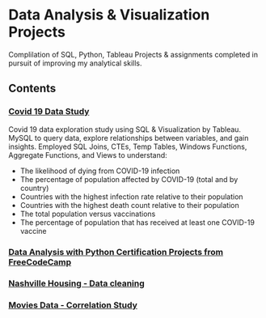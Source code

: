 # **Data Analysis & Visualization Projects**
Complilation of SQL, Python, Tableau Projects & assignments completed in pursuit of improving my analytical skills. 

## Contents
### [Covid 19 Data Study](https://github.com/tahakelan/Data_Analysis_Projects/blob/46203320698441a28390552bf43f6fdcc5c3634a/Covid19_Data_Study)
Covid 19 data exploration study using SQL & Visualization by Tableau.
MySQL to query data, explore relationships between variables, and gain insights. Employed SQL Joins, CTEs, Temp Tables, Windows Functions, Aggregate Functions, and Views to understand:

- The likelihood of dying from COVID-19 infection
- The percentage of population affected by COVID-19 (total and by country)
- Countries with the highest infection rate relative to their population
- Countries with the highest death count relative to their population
- The total population versus vaccinations
- The percentage of population that has received at least one COVID-19 vaccine


### [Data Analysis with Python Certification Projects from FreeCodeCamp](https://github.com/tahakelan/Data_Analysis_Projects/blob/46203320698441a28390552bf43f6fdcc5c3634a/Data_Analysis_with_Python_FreeCodeCamp)

### [Nashville Housing - Data cleaning](https://github.com/tahakelan/Data_Analysis_Projects/blob/46203320698441a28390552bf43f6fdcc5c3634a/Data_cleaning_Nashville_Housing/Data%20Cleaning%20using%20SQL.sql) 

### [Movies Data - Correlation Study](https://github.com/tahakelan/Data_Analysis_Projects/blob/46203320698441a28390552bf43f6fdcc5c3634a/Movies_Correlation_Study/Movie-Correlation-Study.ipynb)

